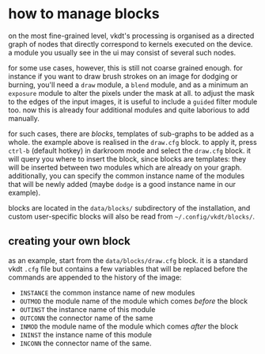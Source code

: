 # how to manage blocks

on the most fine-grained level, vkdt's processing is organised as a directed
graph of nodes that directly correspond to kernels executed on the device. a
module you usually see in the ui may consist of several such nodes.

for some use cases, however, this is still not coarse grained enough. for
instance if you want to draw brush strokes on an image for dodging or burning,
you'll need a `draw` module, a `blend` module, and as a minimum an `exposure`
module to alter the pixels under the mask at all. to adjust the mask to the
edges of the input images, it is useful to include a `guided` filter module
too. now this is already four additional modules and quite laborious to add
manually.

for such cases, there are *blocks*, templates of sub-graphs to be added as a
whole. the example above is realised in the `draw.cfg` block. to apply it,
press `ctrl-b` (default hotkey) in darkroom mode and select the `draw.cfg`
block. it will query you where to insert the block, since blocks are templates:
they will be inserted between two modules which are already on your graph.
additionally, you can specify the common instance name of the modules that will
be newly added (maybe `dodge` is a good instance name in our example).

blocks are located in the `data/blocks/` subdirectory of the installation, and
custom user-specific blocks will also be read from `~/.config/vkdt/blocks/`.

## creating your own block

as an example, start from the `data/blocks/draw.cfg` block. it is a standard
vkdt `.cfg` file but contains a few variables that will be replaced before
the commands are appended to the history of the image:

* `INSTANCE` the common instance name of new modules
* `OUTMOD`   the module name of the module which comes *before* the block
* `OUTINST`  the instance name of this module
* `OUTCONN`  the connector name of the same
* `INMOD`    the module name of the module which comes *after* the block
* `ININST`   the instance name of this module
* `INCONN`   the connector name of the same.
